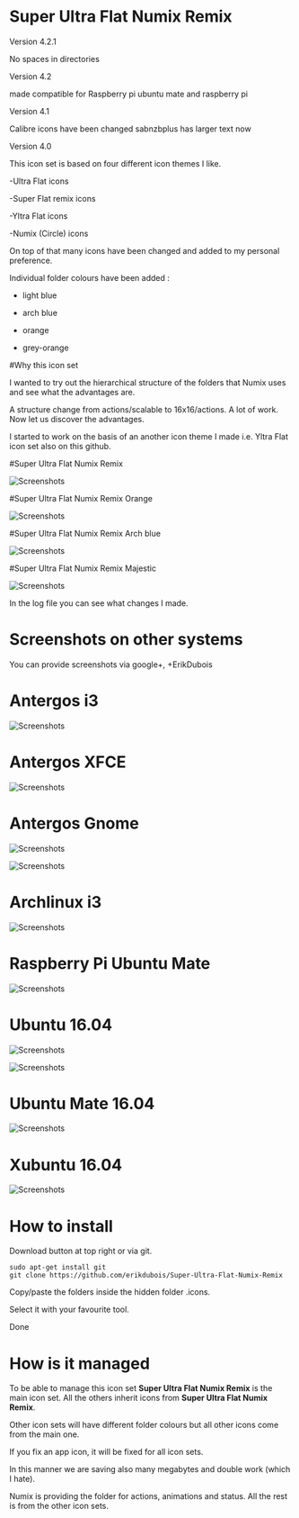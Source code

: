 # Super Ultra Flat Numix Remix

Version 4.2.1

No spaces in directories

Version 4.2

made compatible for Raspberry pi ubuntu mate and raspberry pi

Version 4.1

Calibre icons have been changed
sabnzbplus has larger text now


Version 4.0


This icon set is based on four different icon themes I like.

-Ultra Flat icons

-Super Flat remix icons

-Yltra Flat icons

-Numix (Circle) icons


On top of that many icons have been changed and added to my personal preference.



Individual folder colours have been added :

- light blue

- arch blue

- orange

- grey-orange


#Why this icon set


I wanted to try out the hierarchical structure of the folders that Numix uses and see what the advantages are.

A structure change from actions/scalable to 16x16/actions. A lot of work. Now let us discover the advantages.


I started to work on the basis of an another icon theme I made i.e. Yltra Flat icon set also on this github.



#Super Ultra Flat Numix Remix


![Screenshots](http://i.imgur.com/LtFrKF5.png)


#Super Ultra Flat Numix Remix Orange


![Screenshots](http://i.imgur.com/lVzZspa.png)


#Super Ultra Flat Numix Remix Arch blue


![Screenshots](http://i.imgur.com/nnNsHrt.png)


#Super Ultra Flat Numix Remix Majestic


![Screenshots](http://i.imgur.com/4kmbNCW.png)


In the log file you can see what changes I made.






# Screenshots on other systems

You can provide screenshots via google+, +ErikDubois




# Antergos i3


![Screenshots](http://i.imgur.com/ybXlXT1.jpg)


# Antergos XFCE


![Screenshots](http://i.imgur.com/HOsvX4o.jpg)


# Antergos Gnome 

![Screenshots](http://i.imgur.com/76kzGHr.png)


![Screenshots](http://i.imgur.com/rMrziCs.png)


# Archlinux i3


![Screenshots](http://i.imgur.com/L1pYJUm.jpg)


# Raspberry Pi Ubuntu Mate


![Screenshots](http://i.imgur.com/xqnH6vY.png)


# Ubuntu 16.04


![Screenshots](http://i.imgur.com/1kfWdHZ.png)


![Screenshots](http://i.imgur.com/gkOzhyv.png)



# Ubuntu Mate 16.04


![Screenshots](http://i.imgur.com/CoPrM81.png)


# Xubuntu 16.04


![Screenshots](http://i.imgur.com/SdPlm5R.png)



# How to install

Download button at top right or via git.

	sudo apt-get install git
	git clone https://github.com/erikdubois/Super-Ultra-Flat-Numix-Remix

Copy/paste the folders inside the hidden folder .icons.

Select it with your favourite tool.

Done




# How is it managed

To be able to manage this icon set <b>Super Ultra Flat Numix Remix</b> is the main icon set. All the others inherit icons from <b>Super Ultra Flat Numix Remix</b>. 

Other icon sets will have different folder colours but all other icons come from the main one.

If you fix an app icon, it will be fixed for all icon sets.

In this manner we are saving also many megabytes and double work (which I hate).

Numix is providing the folder for actions, animations and status. All the rest is from the other icon sets.
